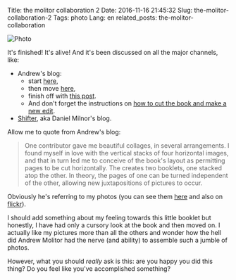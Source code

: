 Title: the molitor collaboration 2
Date: 2016-11-16 21:45:32
Slug: the-molitor-collaboration-2
Tags: photo
Lang: en
related_posts: the-molitor-collaboration

![Photo]({filename}/images/20161119_AA42093.jpg)

<!-- PELICAN_END_SUMMARY -->

It's finished! It's alive! And it's been discussed on all the major channels, like:

* Andrew's blog:
    - start [here](http://photothunk.blogspot.no/2016/01/collaboration.html),
    - then move [here](http://photothunk.blogspot.no/2016/04/collaboration-project.html),
    - finish off with [this post](http://photothunk.blogspot.no/2016/05/woo-hoo.html).
    - And don't forget the instructions on [how to cut the book and make a new edit](http://photothunk.blogspot.no/2016/05/cutting-pages-collaboration-project.html).
* [Shifter](http://shifter.media/creative-armed-with-rubber-chickens/), aka Daniel Milnor's blog.

Allow me to quote from Andrew's blog:

> One contributor gave me beautiful collages, in several arrangements. I found myself in love with the vertical stacks of four horizontal images, and that in turn led me to conceive of the book's layout as permitting pages to be cut horizontally. The creates two booklets, one stacked atop the other. In theory, the pages of one can be turned independent of the other, allowing new juxtapositions of pictures to occur.


Obviously he's referring to my photos (you can see them [here]({filename}2016-03-01-the-molitor-collaboration.md) and also on [flickr](https://www.flickr.com/photos/aadm/albums/72157665335861985)).

I should add something about my feeling towards this little booklet but honestly, I have had only a cursory look at the book and then moved on. I actually like my pictures more than all the others and wonder how the hell did Andrew Molitor had the nerve (and ability) to assemble such a jumble of photos.

However, what you should _really_ ask is this: are you happy you did this thing? Do you feel like you've accomplished something?
